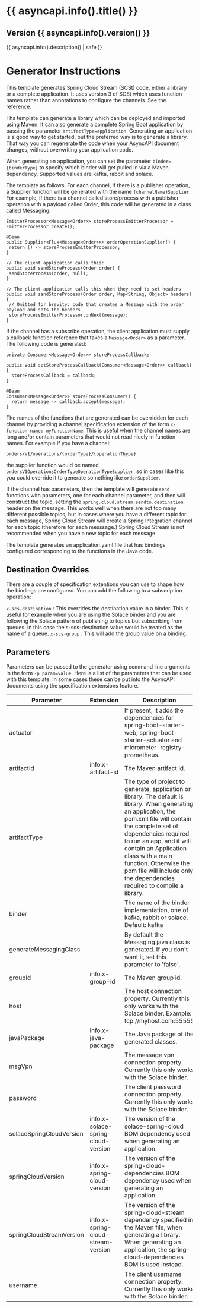 # {{ asyncapi.info().title() }}

## Version {{ asyncapi.info().version() }}

{{ asyncapi.info().description() | safe }}


# Generator Instructions

This template generates Spring Cloud Stream (SCSt) code, either a library or a complete application. It uses version 3
of SCSt which uses function names rather than annotations to configure the channels. See the [reference](https://cloud.spring.io/spring-cloud-static/spring-cloud-stream/3.0.1.RELEASE/reference/html/spring-cloud-stream.html).

Ths template can generate a library which can be deployed and imported using Maven. It can also generate a complete Spring Boot application by passing the parameter ```artifactType=application```. Generating an application is a good way to get started, but the preferred way is to generate a library. That way you can regenerate the code when your AsyncAPI document changes, without overwriting your application code.

When generating an application, you can set the parameter ```binder={binderType}``` to specify which binder will get pulled in via a Maven dependency. Supported values are kafka, rabbit and solace.

The template as follows. For each channel, if there is a publisher operation, a Supplier function will be generated with the name ```{channelName}Supplier```. For example, if there is a channel called store/process with a publisher operation with a payload called Order, this code will be generated in a class called Messaging:

 ```
EmitterProcessor<Message<Order>> storeProcessEmitterProcessor = EmitterProcessor.create();

@Bean
public Supplier<Flux<Message<Order>>> orderOperationSupplier() {
  return () -> storeProcessEmitterProcessor;
}

// The client application calls this:
public void sendStoreProcess(Order order) {
  sendStoreProcess(order, null);
}

// The client application calls this when they need to set headers
public void sendStoreProcess(Order order, Map<String, Object> headers) {
  // Omitted for brevity: code that creates a Message with the order payload and sets the headers
  storeProcessEmitterProcessor.onNext(message);
}
```

If the channel has a subscribe operation, the client application must supply a callback function reference that takes a ```Message<Order>``` as a parameter. The following code is generated:

```
private Consumer<Message<Order>> storeProcessCallback;

public void setStoreProcessCallback(Consumer<Message<Order>> callback) {
  storeProcessCallback = callback;
}

@Bean
Consumer<Message<Order>> storeProcessConsumer() {
  return message -> callback.accept(message);
}
```

The names of the functions that are generated can be overridden for each channel by providing a channel specification extension of the form ```x-function-name: myFunctionName```. This is useful when the channel names are long and/or contain parameters that would not read nicely in function names. For example if you have a channel:

```orders/v1/operations/{orderType}/{operationThype}```

the supplier function would be named ```ordersV1OperationsOrderTypeOperationTypeSupplier```, so in cases like this you could override it to generate something like ```orderSupplier```.

If the channel has parameters, then the template will generate ```send``` functions with parameters, one for each channel parameter, and then will construct the topic, setting the ```spring.cloud.stream.sendto.destination``` header on the message. This works well when there are not too many different possible topics, but in cases where you have a different topic for each message, Spring Cloud Stream will create a Spring Integration channel for each topic (therefore for each messsage.) Spring Cloud Stream is not recommended when you have a new topic for each message.

The template generates an application.yaml file that has bindings configured corresponding to the functions in the Java code.

## Destination Overrides

There are a couple of specification extentions you can use to shape how the bindings are configured. You can add the following to a subscription operation:

```x-scs-destination``` : This overrides the destination value in a binder. This is useful for example when you are using the Solace binder and you are following the Solace pattern of publishing to topics but subscribing from queues. In this case the s-scs-destination value would be treated as the name of a queue.
```x-scs-group``` : This will add the group value on a binding.

## Parameters

Parameters can be passed to the generator using command line arguments in the form ```-p param=value```. Here is a list of the parameters that can be used with this template. In some cases these can be put into the AsyncAPI documents using the specification extensions feature.

Parameter   |   Extension  |    Description
------------|--------------|------------------
actuator    |              | If present, it adds the dependencies for spring-boot-starter-web, spring-boot-starter-actuator and micrometer-registry-prometheus.
artifactId  |  info.x-artifact-id | The Maven artifact id.
artifactType | | The type of project to generate, application or library. The default is library. When generating an application, the pom.xml file will contain the complete set of dependencies required to run an app, and it will contain an Application class with a main function. Otherwise the pom file will include only the dependencies required to compile a library.
binder | | The name of the binder implementation, one of kafka, rabbit or solace. Default: kafka
generateMessagingClass | | By default the Messaging.java class is generated. If you don't want it, set this parameter to 'false'.
groupId | info.x-group-id | The Maven group id.
host | | The host connection property. Currently this only works with the Solace binder. Example: tcp://myhost.com:55555
javaPackage | info.x-java-package	| The Java package of the generated classes.
msgVpn | | The message vpn connection property. Currently this only works with the Solace binder.
password | | The client password connection property. Currently this only works with the Solace binder.
solaceSpringCloudVersion | info.x-solace-spring-cloud-version | The version of the solace-spring-cloud BOM dependency used when generating an application.
springCloudVersion | info.x-spring-cloud-version | The version of the spring-cloud-dependencies BOM dependency used when generating an application.
springCloudStreamVersion | info.x-spring-cloud-stream-version | The version of the spring-cloud-stream dependency specified in the Maven file, when generating a library. When generating an application, the spring-cloud-dependencies BOM is used instead.
username | | The client username connection property. Currently this only works with the Solace binder.





